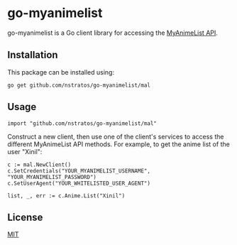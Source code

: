 # go-myanimelist #

go-myanimelist is a Go client library for accessing the [MyAnimeList API](http://myanimelist.net/modules.php?go=api).

## Installation ##

This package can be installed using:

    go get github.com/nstratos/go-myanimelist/mal

## Usage ##

	import "github.com/nstratos/go-myanimelist/mal"

Construct a new client, then use one of the client's services to access the
different MyAnimeList API methods. For example, to get the anime list of the
user "Xinil":

	c := mal.NewClient()
	c.SetCredentials("YOUR_MYANIMELIST_USERNAME", "YOUR_MYANIMELIST_PASSWORD")
	c.SetUserAgent("YOUR_WHITELISTED_USER_AGENT")

	list, _, err := c.Anime.List("Xinil")

## License ##
[MIT](LICENSE)
